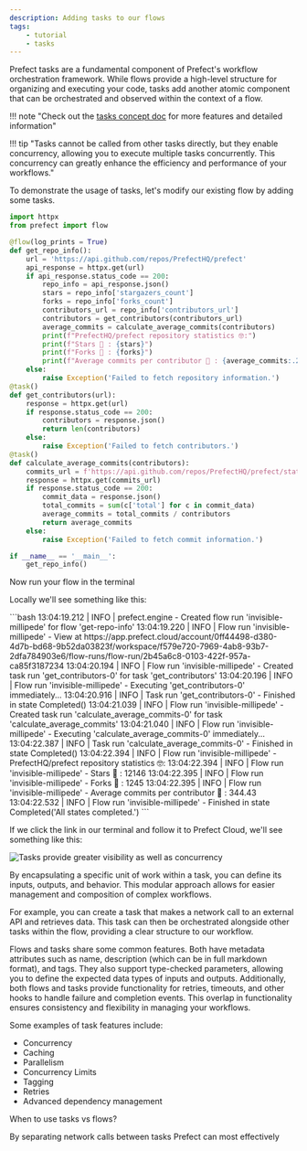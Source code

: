 ```yaml
---
description: Adding tasks to our flows
tags:
    - tutorial
    - tasks
---
```


Prefect tasks are a fundamental component of Prefect's workflow orchestration framework. While flows provide a high-level structure for organizing and executing your code, tasks add another atomic component that can be orchestrated and observed within the context of a flow. 

!!! note "Check out the [tasks concept doc](/docs/concepts/tasks.md) for more features and detailed information"

!!! tip "Tasks cannot be called from other tasks directly, but they enable concurrency, allowing you to execute multiple tasks concurrently. This concurrency can greatly enhance the efficiency and performance of your workflows."

To demonstrate the usage of tasks, let's modify our existing flow by adding some tasks. 

```python
import httpx
from prefect import flow

@flow(log_prints = True)
def get_repo_info():
    url = 'https://api.github.com/repos/PrefectHQ/prefect'
    api_response = httpx.get(url)
    if api_response.status_code == 200:
        repo_info = api_response.json()
        stars = repo_info['stargazers_count']
        forks = repo_info['forks_count']
        contributors_url = repo_info['contributors_url']
        contributors = get_contributors(contributors_url)
        average_commits = calculate_average_commits(contributors)
        print(f"PrefectHQ/prefect repository statistics 🤓:")
        print(f"Stars 🌠 : {stars}")
        print(f"Forks 🍴 : {forks}")
        print(f"Average commits per contributor 💌 : {average_commits:.2f}")
    else:
        raise Exception('Failed to fetch repository information.')
@task()
def get_contributors(url):
    response = httpx.get(url)
    if response.status_code == 200:
        contributors = response.json()
        return len(contributors)
    else:
        raise Exception('Failed to fetch contributors.')
@task()
def calculate_average_commits(contributors):
    commits_url = f'https://api.github.com/repos/PrefectHQ/prefect/stats/contributors'
    response = httpx.get(commits_url)
    if response.status_code == 200:
        commit_data = response.json()
        total_commits = sum(c['total'] for c in commit_data)
        average_commits = total_commits / contributors
        return average_commits
    else:
        raise Exception('Failed to fetch commit information.')

if __name__ == '__main__':
    get_repo_info()
```

Now run your flow in the terminal

Locally we'll see something like this: 
<div class="terminal">
```bash
13:04:19.212 | INFO    | prefect.engine - Created flow run 'invisible-millipede' for flow 'get-repo-info'
13:04:19.220 | INFO    | Flow run 'invisible-millipede' - View at https://app.prefect.cloud/account/0ff44498-d380-4d7b-bd68-9b52da03823f/workspace/f579e720-7969-4ab8-93b7-2dfa784903e6/flow-runs/flow-run/2b45a6c8-0103-422f-957a-ca85f3187234
13:04:20.194 | INFO    | Flow run 'invisible-millipede' - Created task run 'get_contributors-0' for task 'get_contributors'
13:04:20.196 | INFO    | Flow run 'invisible-millipede' - Executing 'get_contributors-0' immediately...
13:04:20.916 | INFO    | Task run 'get_contributors-0' - Finished in state Completed()
13:04:21.039 | INFO    | Flow run 'invisible-millipede' - Created task run 'calculate_average_commits-0' for task 'calculate_average_commits'
13:04:21.040 | INFO    | Flow run 'invisible-millipede' - Executing 'calculate_average_commits-0' immediately...
13:04:22.387 | INFO    | Task run 'calculate_average_commits-0' - Finished in state Completed()
13:04:22.394 | INFO    | Flow run 'invisible-millipede' - PrefectHQ/prefect repository statistics 🤓:
13:04:22.394 | INFO    | Flow run 'invisible-millipede' - Stars 🌠 : 12146
13:04:22.395 | INFO    | Flow run 'invisible-millipede' - Forks 🍴 : 1245
13:04:22.395 | INFO    | Flow run 'invisible-millipede' - Average commits per contributor 💌 : 344.43
13:04:22.532 | INFO    | Flow run 'invisible-millipede' - Finished in state Completed('All states completed.')
```

If we click the link in our terminal and follow it to Prefect Cloud, we'll see something like this:

![Tasks provide greater visibility as well as concurrency](/img/tutorial/cloud-flow-run.png)

By encapsulating a specific unit of work within a task, you can define its inputs, outputs, and behavior. This modular approach allows for easier management and composition of complex workflows.

For example, you can create a task that makes a network call to an external API and retrieves data. This task can then be orchestrated alongside other tasks within the flow, providing a clear structure to our workflow.

Flows and tasks share some common features. Both have metadata attributes such as name, description (which can be in full markdown format), and tags. They also support type-checked parameters, allowing you to define the expected data types of inputs and outputs. Additionally, both flows and tasks provide functionality for retries, timeouts, and other hooks to handle failure and completion events. This overlap in functionality ensures consistency and flexibility in managing your workflows.

Some examples of task features include:

- Concurrency
- Caching
- Parallelism
- Concurrency Limits
- Tagging
- Retries
- Advanced dependency management

When to use tasks vs flows?

By separating network calls between tasks Prefect can most effectively
